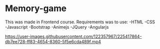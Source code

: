# Memory-game
This was made in Frontend course.
Requirements was to use:
  -HTML
  -CSS
  -Javascript
  -Bootstrap
  -Animejs
  -JQuery
  -Angularjs


https://user-images.githubusercontent.com/122357967/225417864-db7ee728-ff83-4654-8360-5f5e6cda489f.mp4

